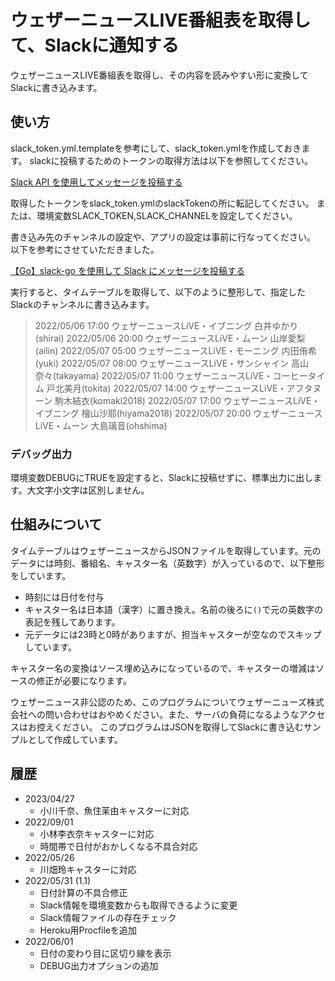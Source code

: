 # ウェザーニュースLIVE番組表を取得して、Slackに通知する

ウェザーニュースLIVE番組表を取得し、その内容を読みやすい形に変換してSlackに書き込みます。

## 使い方

slack_token.yml.templateを参考にして、slack_token.ymlを作成しておきます。
slackに投稿するためのトークンの取得方法は以下を参照してください。

[Slack API を使用してメッセージを投稿する](https://zenn.dev/kou_pg_0131/articles/slack-api-post-message)

取得したトークンをslack_token.ymlのslackTokenの所に転記してください。
または、環境変数SLACK_TOKEN,SLACK_CHANNELを設定してください。

書き込み先のチャンネルの設定や、アプリの設定は事前に行なってください。
以下を参考にさせていただきました。

[【Go】slack-go を使用して Slack にメッセージを投稿する](https://zenn.dev/kou_pg_0131/articles/go-slack-go-usage)

実行すると、タイムテーブルを取得して、以下のように整形して、指定したSlackのチャンネルに書き込みます。

>2022/05/06 17:00 ウェザーニュースLiVE・イブニング 白井ゆかり(shirai)
2022/05/06 20:00 ウェザーニュースLiVE・ムーン  山岸愛梨(ailin)
2022/05/07 05:00 ウェザーニュースLiVE・モーニング 内田侑希(yuki)
2022/05/07 08:00 ウェザーニュースLiVE・サンシャイン 高山奈々(takayama)
2022/05/07 11:00 ウェザーニュースLiVE・コーヒータイム 戸北美月(tokita)
2022/05/07 14:00 ウェザーニュースLiVE・アフタヌーン 駒木結衣(komaki2018)
2022/05/07 17:00 ウェザーニュースLiVE・イブニング 檜山沙耶(hiyama2018)
2022/05/07 20:00 ウェザーニュースLiVE・ムーン  大島璃音(ohshima)

### デバッグ出力

環境変数DEBUGにTRUEを設定すると、Slackに投稿せずに、標準出力に出します。大文字小文字は区別しません。

## 仕組みについて

タイムテーブルはウェザーニュースからJSONファイルを取得しています。元のデータには時刻、番組名、キャスター名（英数字）が入っているので、以下整形をしています。

* 時刻には日付を付与
* キャスター名は日本語（漢字）に置き換え。名前の後ろに`()`で元の英数字の表記を残してあります。
* 元データには23時と0時がありますが、担当キャスターが空なのでスキップしています。

キャスター名の変換はソース埋め込みになっているので、キャスターの増減はソースの修正が必要になります。

ウェザーニュース非公認のため、このプログラムについてウェザーニューズ株式会社への問い合わせはおやめください。また、サーバの負荷になるようなアクセスはお控えください。
このプログラムはJSONを取得してSlackに書き込むサンプルとして作成しています。

## 履歴

* 2023/04/27
  * 小川千奈、魚住茉由キャスターに対応
* 2022/09/01
  * 小林李衣奈キャスターに対応
  * 時間帯で日付がおかしくなる不具合対応
* 2022/05/26
  * 川畑玲キャスターに対応
* 2022/05/31 (1.1)
  * 日付計算の不具合修正
  * Slack情報を環境変数からも取得できるように変更
  * Slack情報ファイルの存在チェック
  * Heroku用Procfileを追加
* 2022/06/01
  * 日付の変わり目に区切り線を表示
  * DEBUG出力オプションの追加
